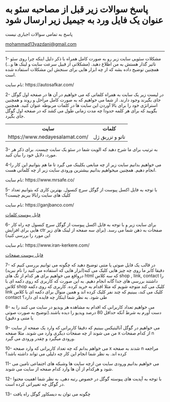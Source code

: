 <h1>پاسخ سوالات زیر قبل از مصاحبه سئو به عنوان یک فایل ورد به جیمیل زیر ارسال شود </h1>
<p>پاسخ به تمامی سوالات اجباری نیست</p>
<p><a href="mailto:mohammad13yazdani@gmail.com">mohammad13yazdani@gmail.com</a></p>
<hr>
<p>1- مشکلات سئویی سایت زیر رو به صورت کامل همراه با ذکر دلیل اینکه چرا روی سئو تاثیر گذار هستش به من اطلاع دهید. (مشکلاتی از قبیل سرعت سایت و لینک ها و…) همچنین توضیح داده بشه که از چه ابزار هایی برای سنجش این مشکلات استفاده شده است.
</p>
<p>نام سایت: https://autosafkar.com/</p>

<p>2- در لیست زیر یک سایت به همراه کلماتی که می خواهیم در آن ها در صفحه اول گوگل جای بگیرند وجود دارند. از شما می خواهیم که به صورت کامل مراحل و روند و همچنین استراتژی خود را برای بالا آوردن این سایت ها در کلمات مربوطه عنوان کنید. همچنین بگویید که برای هر کلمه حدودا چه مدت زمانی طول می کشد که در صفحه اول گوگل جای بگیرد.</p>

<table>
  <tr>
    <th>سایت</th>
    <th>کلمات</th>
  </tr>
  <tr>
    <td>https://www.nedayesalamat.com/</td>
    <td>تاتو و تزریق ژل</td>
  </tr>
</table>

<p>3- به ترتیب برای ما شرح دهید که الویت شما در سئو یک سایت چیست. برای ذکر هر مورد، دلایل خود را بیان کنید.</p>

<p>4-می خواهیم بدانیم سایت زیر از چه منابعی بکلینک می گیرد تا ما هم بتوانیم این کار را انجام دهیم. همچنین میخواهیم بدانیم بیشترین ورودی سایت زیر از چه کلماتی هست.</p>

<p>نام سایت: https://www.mrsafe.co/</p>

<p>5- با توجه به فایل اکسل پیوست از گوگل سرچ کنسول. بهترین کاری که بتوانیم تعداد کلیک های سایت رابالا ببریم چیست؟</p>
<p>نام سایت: https://ganjbanco.com/</p>
<p><a href="https://docs.google.com/spreadsheets/d/1hnarrIyTQ47UErHeM-1DhZulV3zRnTGDxXse9mc_sEI/edit?usp=sharing">فایل پیوست کلمات</a></p>
<p>6- برای سایت زیر و با توجه به فایل اکسل پیوست از گوگل سرچ کنسول چه راه کار هایی برای افزایش ctr صفحات به ذهن شما می رسد. (برای سه صفحه از لینک های زیر این مورد را بررسی کنید)
</p>
<p>نام سایت: https://www.iran-kerkere.com/</p>
<p><a href="https://docs.google.com/spreadsheets/d/1f6gvTsmnQFF5zomtLEDiQdD1E904uh_q7pqMW40B6T0/edit?usp=sharing">فایل پیوست صفحات</a></p>

<p>7- در قالب یک فایل صوتی یا متنی توضیح دهید که چگونه می توانیم بررسی کنیم که دقیقا کابر ما روی چه چیز هایی کلیک می کنه(ابزار هایی که استفاده می کنید را نام ببرید) درواقع می خواهیم برای هر کدام از تگ های html که سه کلاس shop , link, contact را داشتند بررسی های جدا گانه انجام دهیم. به این صورت که کاربری که روی دکمه ای با کلاس shop کلیک می کند متوجه شویم که مثلا اقدام به خرید کرده. کاربری که روی دکمه link کلیک می کند، ببینیم که چند نفر کلیک کرده اند و همین منوال برای دکمه ای با کلاس contact طی شود. به نظر شما اینکار چه فایده ای دارد؟</p>

<p>8- می خواهیم تعداد کاربرانی که اقدام به مشاهده هر ویدیو در سایت می کنند را به دست آورم به شرط آنکه حداقل 80 درصد ویدیو را دیده باشند.(توضیح به صورت صوتی یا متنی و دقیق)</p>

<p>9- می خواهیم در گوگل آنالیتیکس ببینیم که دقیقا کاربرانی که وارد یک صفحه از سایت من می شوند از چه صفحات دیگری وارد می شوند. مثلا صفحه x از کدام صفحات n ورودی میگیرد و چقدر ورودی می گیرد.</p>

<p>10- می خواهم بدانم که چه تعداد کاربرانی که وارد صفحه x شدند به صفحه n مراجعه کرده اند. به نظر شما انجام این کار چه دلیلی می تواند داشته باشد؟</p>

<p>11- می خواهیم بدانیم ورودی سایت من ازچه سایت ها  وشبکه های اجتماعی تامین می شود و هرکدام از آن ها وارد کدام صفحه از سایت می شوند.</p>

<p>12- با توجه به آپدیت های پیوسته گوگل در خصوص رتبه دهی، به نظر شما اهمیت محتوا در گوگل چه تغییراتی کرده است.</p>

<p>13- چگونه می توان به دیسکاور گوگل راه یافت</p>
